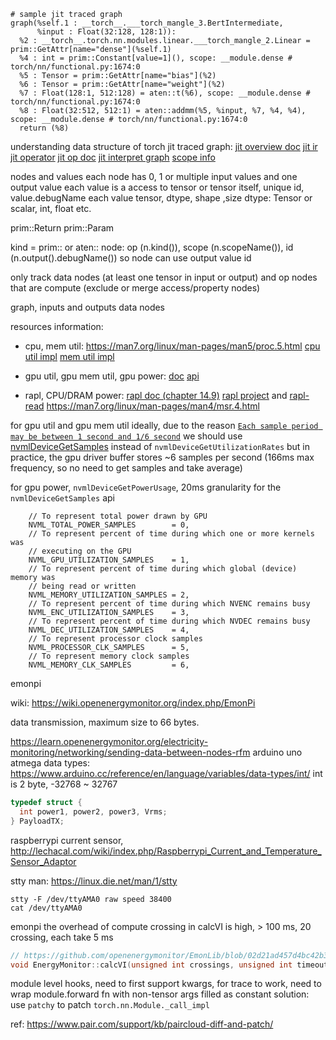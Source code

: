 
```text
# sample jit traced graph
graph(%self.1 : __torch__.___torch_mangle_3.BertIntermediate,
      %input : Float(32:128, 128:1)):
  %2 : __torch__.torch.nn.modules.linear.___torch_mangle_2.Linear = prim::GetAttr[name="dense"](%self.1)
  %4 : int = prim::Constant[value=1](), scope: __module.dense # torch/nn/functional.py:1674:0
  %5 : Tensor = prim::GetAttr[name="bias"](%2)
  %6 : Tensor = prim::GetAttr[name="weight"](%2)
  %7 : Float(128:1, 512:128) = aten::t(%6), scope: __module.dense # torch/nn/functional.py:1674:0
  %8 : Float(32:512, 512:1) = aten::addmm(%5, %input, %7, %4, %4), scope: __module.dense # torch/nn/functional.py:1674:0
  return (%8)

```

understanding data structure of torch jit traced graph:
[jit overview doc](https://github.com/pytorch/pytorch/blob/master/torch/csrc/jit/OVERVIEW.md)
[jit ir](https://github.com/pytorch/pytorch/blob/master/torch/csrc/jit/ir/ir.cpp)
[jit operator](https://github.com/pytorch/pytorch/blob/master/torch/csrc/jit/runtime/operator.cpp)
[jit op doc](https://pytorch.org/docs/master/jit_builtin_functions.html)
[jit interpret graph](https://pytorch.org/docs/stable/jit.html#interpreting-graphs)
[scope info](https://github.com/pytorch/pytorch/pull/3016/files)

nodes and values
each node has 0, 1 or multiple input values and one output value
each value is a access to tensor or tensor itself, unique id, value.debugName
each value tensor, dtype, shape ,size
  dtype: Tensor or scalar, int, float etc.
  
prim::Return
prim::Param

kind = prim:: or aten::
node: op (n.kind()), scope (n.scopeName()), id (n.output().debugName())
  so node can use output value id

only track 
    data nodes (at least one tensor in input or output) and 
    op nodes that are compute (exclude or merge access/property nodes)

graph, inputs and outputs data nodes

resources information:
- cpu, mem util: https://man7.org/linux/man-pages/man5/proc.5.html
[cpu util impl](https://www.kgoettler.com/post/proc-stat/)
[mem util impl](https://github.com/rfjakob/earlyoom/blob/master/meminfo.c)

- gpu util, gpu mem util, gpu power: 
  [doc](https://docs.nvidia.com/deploy/nvml-api/index.html)
  [api](https://github.com/NVIDIA/nvidia-settings/blob/master/src/nvml.h)

- rapl, CPU/DRAM power: 
  [rapl doc (chapter 14.9)](https://www.intel.com/content/www/us/en/architecture-and-technology/64-ia-32-architectures-software-developer-vol-3b-part-2-manual.html)
  [rapl project](http://web.eece.maine.edu/~vweaver/projects/rapl/index.html) and [rapl-read](https://github.com/deater/uarch-configure/blob/master/rapl-read/rapl-read.c)
  https://man7.org/linux/man-pages/man4/msr.4.html

for gpu util and gpu mem util
ideally, due to the reason [`Each sample period may be between 1 second and 1/6 second`](https://docs.nvidia.com/deploy/nvml-api/structnvmlUtilization__t.html#structnvmlUtilization__t)
we should use [nvmlDeviceGetSamples](https://docs.nvidia.com/deploy/nvml-api/group__nvmlDeviceQueries.html#group__nvmlDeviceQueries_1gb7d2a6d2a9b4584cd985765d1ff46c94)
instead of `nvmlDeviceGetUtilizationRates`
but in practice, the gpu driver buffer stores ~6 samples per second (166ms max frequency, so no need to get samples and take average)

for gpu power, `nvmlDeviceGetPowerUsage`, 20ms granularity for the `nvmlDeviceGetSamples` api

```text
    // To represent total power drawn by GPU
    NVML_TOTAL_POWER_SAMPLES        = 0,
    // To represent percent of time during which one or more kernels was
    // executing on the GPU
    NVML_GPU_UTILIZATION_SAMPLES    = 1,
    // To represent percent of time during which global (device) memory was
    // being read or written
    NVML_MEMORY_UTILIZATION_SAMPLES = 2,
    // To represent percent of time during which NVENC remains busy
    NVML_ENC_UTILIZATION_SAMPLES    = 3,
    // To represent percent of time during which NVDEC remains busy
    NVML_DEC_UTILIZATION_SAMPLES    = 4,
    // To represent processor clock samples
    NVML_PROCESSOR_CLK_SAMPLES      = 5,
    // To represent memory clock samples
    NVML_MEMORY_CLK_SAMPLES         = 6,
```

emonpi 

wiki: https://wiki.openenergymonitor.org/index.php/EmonPi


data transmission, maximum size to 66 bytes.

https://learn.openenergymonitor.org/electricity-monitoring/networking/sending-data-between-nodes-rfm
arduino uno atmega data types: https://www.arduino.cc/reference/en/language/variables/data-types/int/
int is 2 byte, -32768 ~ 32767

```c
typedef struct {
  int power1, power2, power3, Vrms;
} PayloadTX;

```

raspberrypi current sensor, http://lechacal.com/wiki/index.php/Raspberrypi_Current_and_Temperature_Sensor_Adaptor

stty man: https://linux.die.net/man/1/stty

```shell
stty -F /dev/ttyAMA0 raw speed 38400
cat /dev/ttyAMA0

```

emonpi the overhead of compute crossing in calcVI is high, > 100 ms, 20 crossing, each take 5 ms
```cpp
// https://github.com/openenergymonitor/EmonLib/blob/02d21ad457d4bc42b386c9952e21e552d7847e41/EmonLib.cpp#L94
void EnergyMonitor::calcVI(unsigned int crossings, unsigned int timeout)
```

module level hooks, need to first support kwargs,
for trace to work, need to wrap module.forward fn with non-tensor args filled as constant
solution: use `patchy` to patch `torch.nn.Module._call_impl`

ref: https://www.pair.com/support/kb/paircloud-diff-and-patch/
